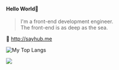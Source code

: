 
#### Hello World👏

> I'm a front-end development engineer.  
> The front-end is as deep as the sea.

🔗 http://sayhub.me

![My Top Langs](https://github-readme-stats.vercel.app/api/top-langs/?username=liruifengv&layout=compact&hide=html)

<img align="bottom" src="https://github-readme-stats.vercel.app/api?username=liruifengv&show_icons=true&icon_color=805AD5&text_color=108ee9&bg_color=ffffff&hide_title=false" />
